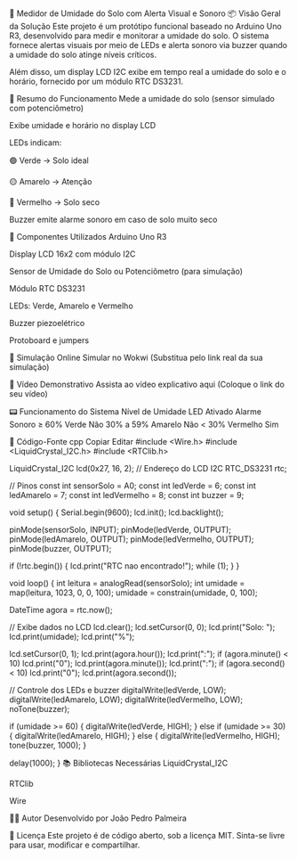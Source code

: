 🌱 Medidor de Umidade do Solo com Alerta Visual e Sonoro
📦 Visão Geral da Solução
Este projeto é um protótipo funcional baseado no Arduino Uno R3, desenvolvido para medir e monitorar a umidade do solo. O sistema fornece alertas visuais por meio de LEDs e alerta sonoro via buzzer quando a umidade do solo atinge níveis críticos.

Além disso, um display LCD I2C exibe em tempo real a umidade do solo e o horário, fornecido por um módulo RTC DS3231.

🔧 Resumo do Funcionamento
Mede a umidade do solo (sensor simulado com potenciômetro)

Exibe umidade e horário no display LCD

LEDs indicam:

🟢 Verde → Solo ideal

🟡 Amarelo → Atenção

🔴 Vermelho → Solo seco

Buzzer emite alarme sonoro em caso de solo muito seco

🧰 Componentes Utilizados
Arduino Uno R3

Display LCD 16x2 com módulo I2C

Sensor de Umidade do Solo ou Potenciômetro (para simulação)

Módulo RTC DS3231

LEDs: Verde, Amarelo e Vermelho

Buzzer piezoelétrico

Protoboard e jumpers

🔬 Simulação Online
Simular no Wokwi (Substitua pelo link real da sua simulação)

🎥 Vídeo Demonstrativo
Assista ao vídeo explicativo aqui (Coloque o link do seu vídeo)

📟 Funcionamento do Sistema
Nível de Umidade	LED Ativado	Alarme Sonoro
≥ 60%	Verde	Não
30% a 59%	Amarelo	Não
< 30%	Vermelho	Sim

📝 Código-Fonte
cpp
Copiar
Editar
#include <Wire.h>
#include <LiquidCrystal_I2C.h>
#include <RTClib.h>

LiquidCrystal_I2C lcd(0x27, 16, 2); // Endereço do LCD I2C
RTC_DS3231 rtc;

// Pinos
const int sensorSolo = A0;
const int ledVerde = 6;
const int ledAmarelo = 7;
const int ledVermelho = 8;
const int buzzer = 9;

void setup() {
  Serial.begin(9600);
  lcd.init();
  lcd.backlight();

  pinMode(sensorSolo, INPUT);
  pinMode(ledVerde, OUTPUT);
  pinMode(ledAmarelo, OUTPUT);
  pinMode(ledVermelho, OUTPUT);
  pinMode(buzzer, OUTPUT);

  if (!rtc.begin()) {
    lcd.print("RTC nao encontrado!");
    while (1);
  }
}

void loop() {
  int leitura = analogRead(sensorSolo);
  int umidade = map(leitura, 1023, 0, 0, 100);
  umidade = constrain(umidade, 0, 100);

  DateTime agora = rtc.now();

  // Exibe dados no LCD
  lcd.clear();
  lcd.setCursor(0, 0);
  lcd.print("Solo: ");
  lcd.print(umidade);
  lcd.print("%");

  lcd.setCursor(0, 1);
  lcd.print(agora.hour());
  lcd.print(":");
  if (agora.minute() < 10) lcd.print("0");
  lcd.print(agora.minute());
  lcd.print(":");
  if (agora.second() < 10) lcd.print("0");
  lcd.print(agora.second());

  // Controle dos LEDs e buzzer
  digitalWrite(ledVerde, LOW);
  digitalWrite(ledAmarelo, LOW);
  digitalWrite(ledVermelho, LOW);
  noTone(buzzer);

  if (umidade >= 60) {
    digitalWrite(ledVerde, HIGH);
  } else if (umidade >= 30) {
    digitalWrite(ledAmarelo, HIGH);
  } else {
    digitalWrite(ledVermelho, HIGH);
    tone(buzzer, 1000);
  }

  delay(1000);
}
📚 Bibliotecas Necessárias
LiquidCrystal_I2C

RTClib

Wire

👨‍💻 Autor
Desenvolvido por João Pedro Palmeira

📜 Licença
Este projeto é de código aberto, sob a licença MIT. Sinta-se livre para usar, modificar e compartilhar.

